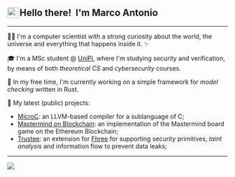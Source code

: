<div>
    <img width="25" align="left" src='https://user-images.githubusercontent.com/47791928/234292829-ca45ee2c-fcf1-4d0b-992b-3185deaa0bb9.gif' />
    <h2>  Hello there!&nbsp; I'm Marco Antonio </h2>
</div>

---

:man_technologist: I'm a computer scientist with a strong curiosity about the world, the universe and everything that happens inside it. :sparkles:

:mortar_board:  I'm a MSc student @ [UniPi](https://di.unipi.it/en/), where I'm studying security and verification, by means of both *theoretical CS* and *cybersecurity* courses.

:hammer: In my free time, I'm currently working on a simple framework for _model checking_ written in Rust.

🚀 My latest (public) projects:
- [MicroC](https://github.com/marcoantoniocorallo/MicroC): an LLVM-based compiler for a sublanguage of C;
- [Mastermind on Blockchain](https://github.com/marcoantoniocorallo/Mastermind-on-Blockchain): an implementation of the Mastermind board game on the Ethereum Blockchain;
- [Trustee](https://github.com/marcoantoniocorallo/Trustee): an extension for [Fhree](https://github.com/marcoantoniocorallo/Fhree) for supporting security primitives, _taint analysis_ and information flow to prevent data leaks;

---

[ ![](https://github-readme-stats.vercel.app/api/top-langs/?username=marcoantoniocorallo&layout=compact&theme=transparent) ](https://github.com/anuraghazra/github-readme-stats)

<!--
**marcoantoniocorallo/marcoantoniocorallo** is a ✨ _special_ ✨ repository because its `README.md` (this file) appears on your GitHub profile.

Here are some ideas to get you started:

- 🌱 I’m currently learning ...
- 👯 I’m looking to collaborate on ...
- 🤔 I’m looking for help with ...
- 💬 Ask me about ...
- 📫 How to reach me: ...
- 😄 Pronouns: ...
- ⚡ Fun fact: ...
-->
